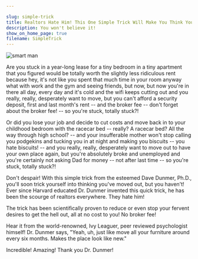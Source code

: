 ```yaml
---

slug: simple-trick
title: Realtors Hate Him! This One Simple Trick Will Make You Think You've Moved, But You Haven't!
description: You won't believe it!
show_on_home_page: true
filename: SimpleTrick
---
```


![smart man](assets/smart-man.jpg)

Are you stuck in a year-long lease for a tiny bedroom in a tiny apartment that you figured would be totally worth the slightly less ridiculous rent because hey, it's not like you spent that much time in your room anyway what with work and the gym and seeing friends, but now, but now you're in there all day, every day and it's cold and the wifi keeps cutting out and you really, really, desperately want to move, but you can't afford a security deposit, first and last month's rent -- and the broker fee -- don't forget about the broker fee! -- so you're stuck, totally stuck?!

Or did you lose your job and decide to cut costs and move back in to your childhood bedroom with the racecar bed -- really? A racecar bed? All the way through high school? -- and your insufferable mother won't stop calling you podgekins and tucking you in at night and making you biscuits -- you hate biscuits! -- and you really, really, desperately want to move out to have your own place again, but you're absolutely broke and unemployed and you're certainly not asking Dad for money -- not after last time -- so you're stuck, totally stuck?!

Don't despair! With this simple trick from the esteemed Dave Dunmer, Ph.D., you'll soon trick yourself into thinking you've moved out, but you haven't! Ever since Harvard educated Dr. Dunmer invented this quick trick, he has been the scourge of realtors everywhere. They hate him!

The trick has been scientifically proven to reduce or even stop your fervent desires to get the hell out, all at no cost to you! No broker fee!

Hear it from the world-renowned, Ivy Leaguer, peer reviewed psychologist himself! Dr. Dunmer says, "Yeah, uh, just like move all your furniture around every six months. Makes the place look like new."

Incredible! Amazing! Thank you Dr. Dunmer!
